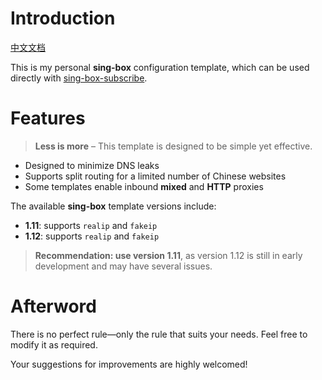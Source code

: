 # Introduction
[中文文档](https://github.com/Fdulo/Sing-Box-config_template/blob/main/README_ZH-CN.md)

This is my personal **sing-box** configuration template, which can be used directly with [sing-box-subscribe](https://github.com/Toperlock/sing-box-subscribe).

# Features

> **Less is more** – This template is designed to be simple yet effective.

- Designed to minimize DNS leaks
- Supports split routing for a limited number of Chinese websites
- Some templates enable inbound **mixed** and **HTTP** proxies

The available **sing-box** template versions include:
- **1.11**: supports `realip` and `fakeip`
- **1.12**: supports `realip` and `fakeip`  

>**Recommendation: use version 1.11**, as version 1.12 is still in early development and may have several issues.

# Afterword

There is no perfect rule—only the rule that suits your needs. Feel free to modify it as required.

Your suggestions for improvements are highly welcomed!
